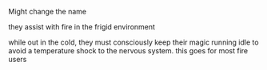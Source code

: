 
Might change the name

they assist with fire in the frigid environment

while out in the cold, they must consciously keep their magic running idle to avoid a temperature shock to the nervous system. this goes for most fire users